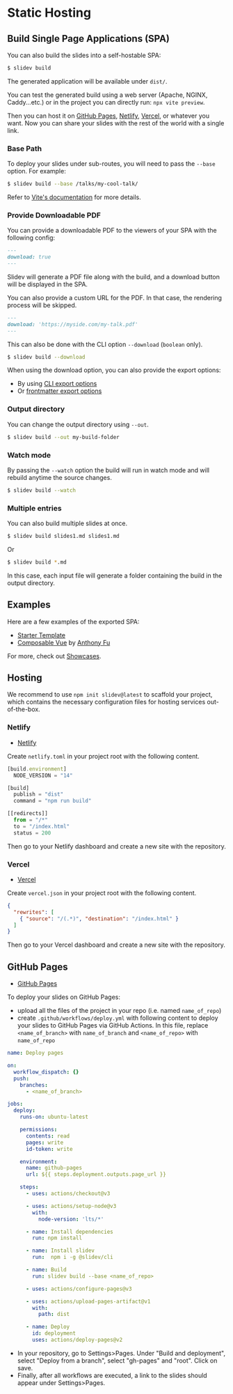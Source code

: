 
# Static Hosting

## Build Single Page Applications (SPA)

You can also build the slides into a self-hostable SPA:

```bash
$ slidev build
```

The generated application will be available under `dist/`.

You can test the generated build using a web server (Apache, NGINX, Caddy...etc.) or in the project you can directly run: `npx vite preview`.

Then you can host it on [GitHub Pages](https://pages.github.com/), [Netlify](https://netlify.app/), [Vercel](https://vercel.com/), or whatever you want. Now you can share your slides with the rest of the world with a single link.

### Base Path

To deploy your slides under sub-routes, you will need to pass the `--base` option. For example:

```bash
$ slidev build --base /talks/my-cool-talk/
```

Refer to [Vite's documentation](https://vitejs.dev/guide/build.html#public-base-path) for more details.

### Provide Downloadable PDF

You can provide a downloadable PDF to the viewers of your SPA with the following config:

```md
---
download: true
---
```

Slidev will generate a PDF file along with the build, and a download button will be displayed in the SPA.

You can also provide a custom URL for the PDF. In that case, the rendering process will be skipped.

```md
---
download: 'https://myside.com/my-talk.pdf'
---
```

This can also be done with the CLI option `--download` (`boolean` only).

```bash
$ slidev build --download
```

When using the download option, you can also provide the export options:

* By using [CLI export options](/guide/exporting.html)
* Or [frontmatter export options](/custom/#frontmatter-configures)

### Output directory

You can change the output directory using `--out`.

```bash
$ slidev build --out my-build-folder
```

### Watch mode

By passing the `--watch` option the build will run in watch mode and will rebuild anytime the source changes.

```bash
$ slidev build --watch
```

### Multiple entries

You can also build multiple slides at once.

```bash
$ slidev build slides1.md slides1.md
```

Or

```bash
$ slidev build *.md
```

In this case, each input file will generate a folder containing the build in the output directory.

## Examples

Here are a few examples of the exported SPA:

- [Starter Template](https://sli.dev/demo/starter)
- [Composable Vue](https://talks.antfu.me/2021/composable-vue) by [Anthony Fu](https://github.com/antfu)

For more, check out [Showcases](/showcases).

## Hosting

We recommend to use `npm init slidev@latest` to scaffold your project, which contains the necessary configuration files for hosting services out-of-the-box.

### Netlify

- [Netlify](https://netlify.com/)

Create `netlify.toml` in your project root with the following content.

```ts
[build.environment]
  NODE_VERSION = "14"

[build]
  publish = "dist"
  command = "npm run build"

[[redirects]]
  from = "/*"
  to = "/index.html"
  status = 200
```

Then go to your Netlify dashboard and create a new site with the repository.

### Vercel

- [Vercel](https://vercel.com/)

Create `vercel.json` in your project root with the following content.

```json
{
  "rewrites": [
    { "source": "/(.*)", "destination": "/index.html" }
  ]
}
```

Then go to your Vercel dashboard and create a new site with the repository.

## GitHub Pages

- [GitHub Pages](https://pages.github.com/)

To deploy your slides on GitHub Pages:
- upload all the files of the project in your repo (i.e. named `name_of_repo`)
- create `.github/workflows/deploy.yml` with following content to deploy your slides to GitHub Pages via GitHub Actions. In this file, replace `<name_of_branch>` with `name_of_branch` and `<name_of_repo>` with `name_of_repo`

```yaml
name: Deploy pages

on:
  workflow_dispatch: {}
  push:
    branches:
      - <name_of_branch>

jobs:
  deploy:
    runs-on: ubuntu-latest

    permissions:
      contents: read
      pages: write
      id-token: write

    environment:
      name: github-pages
      url: ${{ steps.deployment.outputs.page_url }}

    steps:
      - uses: actions/checkout@v3

      - uses: actions/setup-node@v3
        with:
          node-version: 'lts/*'

      - name: Install dependencies
        run: npm install

      - name: Install slidev
        run:  npm i -g @slidev/cli

      - name: Build
        run: slidev build --base <name_of_repo>

      - uses: actions/configure-pages@v3

      - uses: actions/upload-pages-artifact@v1
        with:
          path: dist

      - name: Deploy
        id: deployment
        uses: actions/deploy-pages@v2
```
- In your repository, go to Settings>Pages. Under "Build and deployment", select "Deploy from a branch", select "gh-pages" and "root". Click on save.
- Finally, after all workflows are executed, a link to the slides should appear under Settings>Pages.
